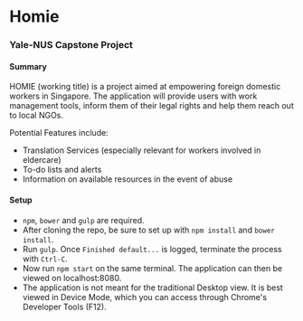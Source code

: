 # Homie
### Yale-NUS Capstone Project 

#### Summary
HOMIE (working title) is a project aimed at empowering foreign domestic workers in Singapore. The application will provide users with work management tools, inform them of their legal rights and help them reach out to local NGOs.

Potential Features include:
- Translation Services (especially relevant for workers involved in eldercare)
- To-do lists and alerts
- Information on available resources in the event of abuse  

#### Setup

* `npm`, `bower` and `gulp` are required. 
* After cloning the repo, be sure to set up with `npm install` and `bower install`. 
* Run `gulp`. Once `Finished default...` is logged, terminate the process with `Ctrl-C`.
* Now run `npm start` on the same terminal. The application can then be viewed on localhost:8080. 
* The application is not meant for the traditional Desktop view. It is best viewed in Device Mode, which you can access through Chrome's Developer Tools (F12).


